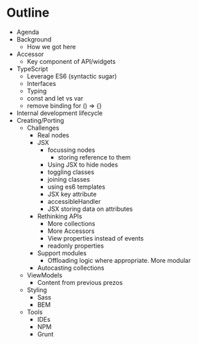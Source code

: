 # Outline

- Agenda
- Background
  - How we got here
- Accessor
  - Key component of API/widgets
- TypeScript
  - Leverage ES6 (syntactic sugar)
  - Interfaces
  - Typing
  - const and let vs var
  - remove binding for () => {}
- Internal development lifecycle
- Creating/Porting
  - Challenges
    - Real nodes
    - JSX
      - focussing nodes
        - storing reference to them
      - Using JSX to hide nodes
      - toggling classes
      - joining classes
      - using es6 templates
      - JSX key attribute
      - accessibleHandler
      - JSX storing data on attributes
    - Rethinking APIs
      - More collections
      - More Accessors
      - View properties instead of events
      - readonly properties
    - Support modules
      - Offloading logic where appropriate. More modular
    - Autocasting collections
  - ViewModels
    - Content from previous prezos
  - Styling
    - Sass
    - BEM
  - Tools
    - IDEs
    - NPM
    - Grunt